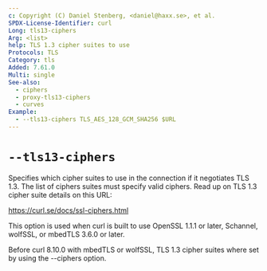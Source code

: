 ```yaml
---
c: Copyright (C) Daniel Stenberg, <daniel@haxx.se>, et al.
SPDX-License-Identifier: curl
Long: tls13-ciphers
Arg: <list>
help: TLS 1.3 cipher suites to use
Protocols: TLS
Category: tls
Added: 7.61.0
Multi: single
See-also:
  - ciphers
  - proxy-tls13-ciphers
  - curves
Example:
  - --tls13-ciphers TLS_AES_128_GCM_SHA256 $URL
---
```


# `--tls13-ciphers`

Specifies which cipher suites to use in the connection if it negotiates TLS
1.3. The list of ciphers suites must specify valid ciphers. Read up on TLS 1.3
cipher suite details on this URL:

https://curl.se/docs/ssl-ciphers.html

This option is used when curl is built to use OpenSSL 1.1.1 or later,
Schannel, wolfSSL, or mbedTLS 3.6.0 or later.

Before curl 8.10.0 with mbedTLS or wolfSSL, TLS 1.3 cipher suites where set
by using the --ciphers option.
